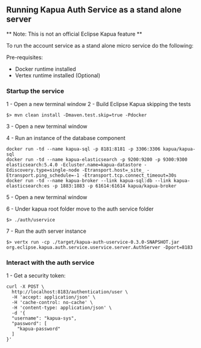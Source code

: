## Running Kapua Auth Service as a stand alone server


** Note: This is not an official Eclipse Kapua feature **

To run the account service as a stand alone micro service do the following:

Pre-requisites:
- Docker runtime installed
- Vertex runtime installed (Optional)

### Startup the service

1 - Open a new terminal window
2 - Build Eclipse Kapua skipping the tests

```
$> mvn clean install -Dmaven.test.skip=true -Pdocker
```

3 - Open a new terminal window

4 - Run an instance of the database component

```
docker run -td --name kapua-sql -p 8181:8181 -p 3306:3306 kapua/kapua-sql
docker run -td --name kapua-elasticsearch -p 9200:9200 -p 9300:9300 elasticsearch:5.4.0 -Ecluster.name=kapua-datastore -Ediscovery.type=single-node -Etransport.host=_site_ -Etransport.ping_schedule=-1 -Etransport.tcp.connect_timeout=30s
docker run -td --name kapua-broker --link kapua-sql:db --link kapua-elasticsearch:es -p 1883:1883 -p 61614:61614 kapua/kapua-broker
```

5 - Open a new terminal window

6 - Under kapua root folder move to the auth service folder

```
$> ./auth/uservice
```

7 - Run the auth server instance

```
$> vertx run -cp ./target/kapua-auth-uservice-0.3.0-SNAPSHOT.jar org.eclipse.kapua.auth.service.uservice.server.AuthServer -Dport=8183
```

### Interact with the auth service

1 - Get a security token:

```
curl -X POST \
  http://localhost:8183/authentication/user \
  -H 'accept: application/json' \
  -H 'cache-control: no-cache' \
  -H 'content-type: application/json' \
  -d '{
  "username": "kapua-sys",
  "password": [
    "kapua-password"
  ]
}'
```

